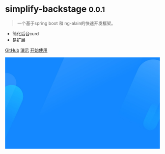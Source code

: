 
# simplify-backstage <small>0.0.1</small>

> 一个基于spring boot 和 ng-alain的快速开发框架。

- 简化后台curd
- 易扩展

[GitHub](https://github.com/shj1995/simplify-backstage/)
[演示](https://backstage.shj1995.com)
[开始使用](#main)
<!-- 背景图片 -->


![](_media/bg.png)
